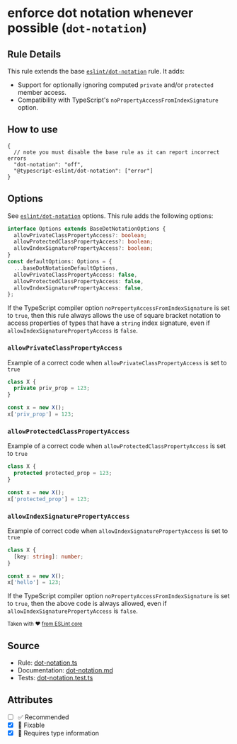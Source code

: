 # enforce dot notation whenever possible (`dot-notation`)

## Rule Details

This rule extends the base [`eslint/dot-notation`](https://eslint.org/docs/rules/dot-notation) rule.
It adds:

- Support for optionally ignoring computed `private` and/or `protected` member access.
- Compatibility with TypeScript's `noPropertyAccessFromIndexSignature` option.

## How to use

```jsonc
{
  // note you must disable the base rule as it can report incorrect errors
  "dot-notation": "off",
  "@typescript-eslint/dot-notation": ["error"]
}
```

## Options

See [`eslint/dot-notation`](https://eslint.org/docs/rules/dot-notation#options) options.
This rule adds the following options:

```ts
interface Options extends BaseDotNotationOptions {
  allowPrivateClassPropertyAccess?: boolean;
  allowProtectedClassPropertyAccess?: boolean;
  allowIndexSignaturePropertyAccess?: boolean;
}
const defaultOptions: Options = {
  ...baseDotNotationDefaultOptions,
  allowPrivateClassPropertyAccess: false,
  allowProtectedClassPropertyAccess: false,
  allowIndexSignaturePropertyAccess: false,
};
```

If the TypeScript compiler option `noPropertyAccessFromIndexSignature` is set to `true`, then this rule always allows the use of square bracket notation to access properties of types that have a `string` index signature, even if `allowIndexSignaturePropertyAccess` is `false`.

### `allowPrivateClassPropertyAccess`

Example of a correct code when `allowPrivateClassPropertyAccess` is set to `true`

```ts
class X {
  private priv_prop = 123;
}

const x = new X();
x['priv_prop'] = 123;
```

### `allowProtectedClassPropertyAccess`

Example of a correct code when `allowProtectedClassPropertyAccess` is set to `true`

```ts
class X {
  protected protected_prop = 123;
}

const x = new X();
x['protected_prop'] = 123;
```

### `allowIndexSignaturePropertyAccess`

Example of correct code when `allowIndexSignaturePropertyAccess` is set to `true`

```ts
class X {
  [key: string]: number;
}

const x = new X();
x['hello'] = 123;
```

If the TypeScript compiler option `noPropertyAccessFromIndexSignature` is set to `true`, then the above code is always allowed, even if `allowIndexSignaturePropertyAccess` is `false`.

<sup>

Taken with ❤️ [from ESLint core](https://github.com/eslint/eslint/blob/main/docs/rules/dot-notation.md)

</sup>

## Source

- Rule: [dot-notation.ts](https://github.com/typescript-eslint/typescript-eslint/blob/main/packages/eslint-plugin/src/rules/dot-notation.ts)
- Documentation: [dot-notation.md](https://github.com/typescript-eslint/typescript-eslint/blob/main/packages/eslint-plugin/docs/rules/dot-notation.md)
- Tests: [dot-notation.test.ts](https://github.com/typescript-eslint/typescript-eslint/blob/main/packages/eslint-plugin/tests/rules/dot-notation.test.ts)

## Attributes

- [ ] ✅ Recommended
- [x] 🔧 Fixable
- [x] 💭 Requires type information
